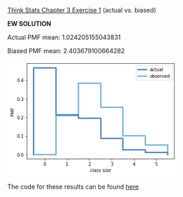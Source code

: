 [Think Stats Chapter 3 Exercise 1](http://greenteapress.com/thinkstats2/html/thinkstats2004.html#toc31) (actual vs. biased)

**EW SOLUTION**

Actual PMF mean: 1.024205155043831


Biased PMF mean: 2.403679100664282

![Bias Graph](https://github.com/edubu2/dsp/blob/master/lessons/statistics/3-1-bias.png)

The code for these results can be found [here](https://github.com/edubu2/ThinkStats2/blob/master/code/chap03ex.ipynb)
